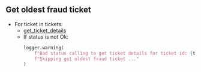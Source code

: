 ## Get oldest fraud ticket

* For ticket in tickets:
  * [get_ticket_details](../repositories/bruin_repository/get_ticket_details.md)
  * If status is not Ok:
    ```python
    logger.warning(
        f"Bad status calling to get ticket details for ticket id: {ticket_id}."
        f"Skipping get oldest fraud ticket ..."
    )
    ```